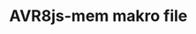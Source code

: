 <!--
author:   Fabian Bär

email:    Fabian.Baer@student.tu-freiberg.de

version:  0.0.0

comment:  Kein Kommentar!

script: https://fjangfaragesh.github.io/AVR8js-mem/dist/index.js
script: https://fjangfaragesh.github.io/AVR8js-mem/customfunctions.js
script https://fjangfaragesh.github.io/AVR8js-mem/compileandrun.js


@AVR8jsMem.sketch

<script type="text/javascript">
    alert("dad makro geht hoffentlich");
    console.log(`@input`,`@1`, isNaN(`@2`) ? 1000000 : `@2`*1, isNaN(`@3`) ? 1000000 : `@3`*1);
    compileAndRun(`@input`,`@1`, isNaN(`@2`) ? 1000000 : `@2`*1, isNaN(`@3`) ? 1000000 : `@3`*1);
</script>

@end

-->

# AVR8js-mem makro file

